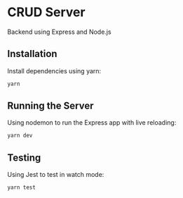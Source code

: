 # CRUD Server
Backend using Express and Node.js

## Installation
Install dependencies using yarn:
```sh
yarn
```

## Running the Server
Using nodemon to run the Express app with live reloading:
```sh
yarn dev
```

## Testing
Using Jest to test in watch mode:
```sh
yarn test
```
